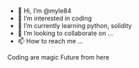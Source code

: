 - 👋 Hi, I’m @myle84
- 👀 I’m interested in coding
- 🌱 I’m currently learning python, solidity
- 💞️ I’m looking to collaborate on ...
- 📫 How to reach me ...

<!---
myle84/myle84 is a ✨ special ✨ repository because its `README.md` (this file) appears on your GitHub profile.
You can click the Preview link to take a look at your changes.
--->
Coding are magic
Future from here
